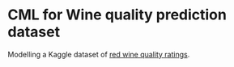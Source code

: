 # CML for Wine quality prediction dataset

Modelling a Kaggle dataset of [red wine quality ratings](https://www.kaggle.com/uciml/red-wine-quality-cortez-et-al-2009). 
